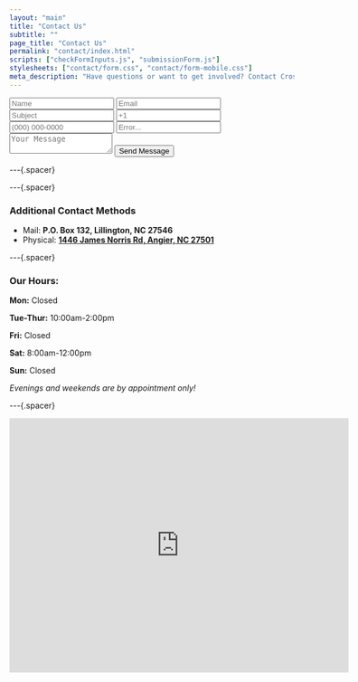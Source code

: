 ```yaml
---
layout: "main"
title: "Contact Us"
subtitle: ""
page_title: "Contact Us"
permalink: "contact/index.html"
scripts: ["checkFormInputs.js", "submissionForm.js"]
stylesheets: ["contact/form.css", "contact/form-mobile.css"]
meta_description: "Have questions or want to get involved? Contact Crossing All Borders via our online form, email, phone, or visit our local office. We’d love to hear from you!"
---
```


<form id="submission-form">
  <input type="text" name="name" placeholder="Name" maxlength="50" required>
  <input type="email" name="email" placeholder="Email" maxlength="254" required>
  <input type="text" name="subject" placeholder="Subject" maxlength="200" required>
  <span><input type="tel" id="short" name="area-phone" maxlength="5" placeholder="+1"><input type="tel" name="phone" placeholder="(000) 000-0000" maxlength="15"></span>
  <input type="text" class="bot-test" id="null" name="bot-test" placeholder="Error..." maxlength="100" required>
  <textarea name="message" placeholder="Your Message" maxlength="2000" required></textarea>
  <input type="text" name="honeypot" style="display:none;" aria-hidden="true" autocomplete="off">
  <button type="submit" id="form">Send Message</button>
  <div ><ul class="errors"></ul></div>
</form>

---{.spacer}

---{.spacer}

### Additional Contact Methods

- Mail: **P.O. Box 132, Lillington, NC 27546**
- Physical: **[1446 James Norris Rd, Angier, NC 27501](https://maps.app.goo.gl/UdbCsNFtKihZdYdx5)**

---{.spacer}

### Our Hours:

**Mon:** Closed

**Tue-Thur:** 10:00am-2:00pm

**Fri:** Closed

**Sat:** 8:00am-12:00pm

**Sun:** Closed

*Evenings and weekends are by appointment only!*


---{.spacer}

<iframe src="https://www.google.com/maps/embed?pb=!1m18!1m12!1m3!1d3904.102117514496!2d-78.76754618817132!3d35.49231684021362!2m3!1f0!2f0!3f0!3m2!1i1024!2i768!4f13.1!3m3!1m2!1s0x89ac852f25b5e211%3A0x28952f1f72c3f942!2sCrossing%20All%20Borders%20Ministries!5e1!3m2!1sen!2sus!4v1755028114282!5m2!1sen!2sus" width="600" height="450" style="border:0;" allowfullscreen="" loading="lazy" referrerpolicy="no-referrer-when-downgrade"></iframe>